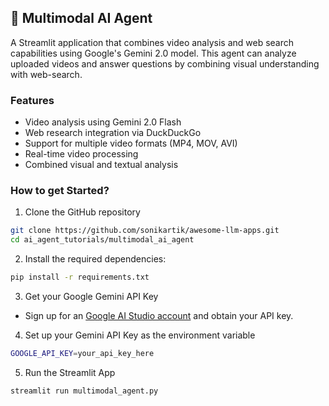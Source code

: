 ## 🧬 Multimodal AI Agent

A Streamlit application that combines video analysis and web search capabilities using Google's Gemini 2.0 model. This agent can analyze uploaded videos and answer questions by combining visual understanding with web-search.

### Features

- Video analysis using Gemini 2.0 Flash
- Web research integration via DuckDuckGo
- Support for multiple video formats (MP4, MOV, AVI)
- Real-time video processing
- Combined visual and textual analysis

### How to get Started?

1. Clone the GitHub repository

```bash
git clone https://github.com/sonikartik/awesome-llm-apps.git
cd ai_agent_tutorials/multimodal_ai_agent
```
2. Install the required dependencies:

```bash
pip install -r requirements.txt
```
3. Get your Google Gemini API Key

- Sign up for an [Google AI Studio account](https://aistudio.google.com/apikey) and obtain your API key.

4. Set up your Gemini API Key as the environment variable

```bash
GOOGLE_API_KEY=your_api_key_here
```

5. Run the Streamlit App
```bash
streamlit run multimodal_agent.py
```
